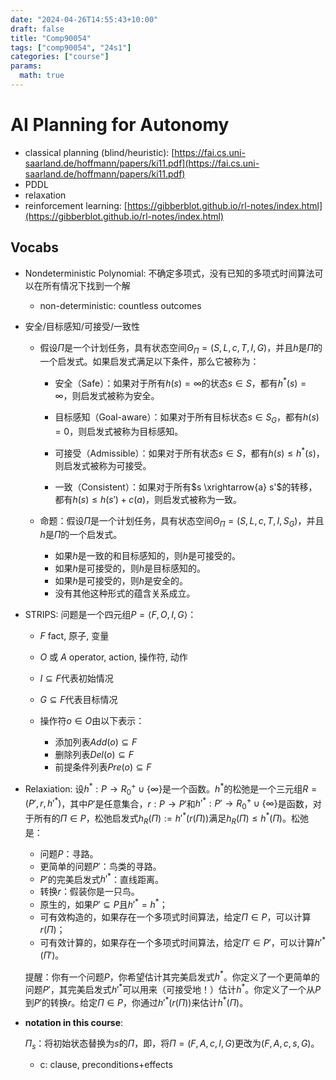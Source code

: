 ```yaml
---
date: "2024-04-26T14:55:43+10:00"
draft: false
title: "Comp90054"
tags: ["comp90054", "24s1"]
categories: ["course"]
params:
  math: true
---
```


# AI Planning for Autonomy

- classical planning (blind/heuristic): [https://fai.cs.uni-saarland.de/hoffmann/papers/ki11.pdf](https://fai.cs.uni-saarland.de/hoffmann/papers/ki11.pdf)
- PDDL
- relaxation
- reinforcement learning: [https://gibberblot.github.io/rl-notes/index.html](https://gibberblot.github.io/rl-notes/index.html)

## Vocabs


- Nondeterministic Polynomial: 不确定多项式，没有已知的多项式时间算法可以在所有情况下找到一个解
  - non-deterministic: countless outcomes
- 安全/目标感知/可接受/一致性
  
  - 假设$\Pi$是一个计划任务，具有状态空间$\Theta_{\Pi} = (S, L, c, T, I, G)$，并且$h$是$\Pi$的一个启发式。如果启发式满足以下条件，那么它被称为：

    - 安全（Safe）：如果对于所有$h(s) = \infty$的状态$s \in S$，都有$h^*(s) = \infty$，则启发式被称为安全。

    - 目标感知（Goal-aware）：如果对于所有目标状态$s \in S_G$，都有$h(s) = 0$，则启发式被称为目标感知。

    - 可接受（Admissible）：如果对于所有状态$s \in S$，都有$h(s) \leq h^*(s)$，则启发式被称为可接受。

    - 一致（Consistent）：如果对于所有$s \xrightarrow{a} s'$的转移，都有$h(s) \leq h(s') + c(a)$，则启发式被称为一致。

  - 命题：假设$\Pi$是一个计划任务，具有状态空间$\Theta_{\Pi} = (S, L, c, T, I, S_G)$，并且$h$是$\Pi$的一个启发式。
    - 如果$h$是一致的和目标感知的，则$h$是可接受的。
    - 如果$h$是可接受的，则$h$是目标感知的。
    - 如果$h$是可接受的，则$h$是安全的。
    - 没有其他这种形式的蕴含关系成立。

- STRIPS: 问题是一个四元组$P = \langle F,O,I,G \rangle$：

    - $F$ fact, 原子, 变量
    - $O$ 或 $A$ operator, action, 操作符, 动作
    - $I \subseteq F$代表初始情况
    - $G \subseteq F$代表目标情况

    - 操作符$o \in O$由以下表示：
        - 添加列表$Add(o) \subseteq F$
        - 删除列表$Del(o) \subseteq F$
        - 前提条件列表$Pre(o) \subseteq F$
  
- Relaxiation: 设$h^* : P \rightarrow R^+_0 \cup \{\infty\}$是一个函数。$h^*$的松弛是一个三元组$R= (P',r,h'^*)$，其中$P'$是任意集合，$r : P \rightarrow P'$和$h'^* : P' \rightarrow R^+_0 \cup \{\infty\}$是函数，对于所有的$\Pi \in P$，松弛启发式$h_R(\Pi) := h'^*(r(\Pi))$满足$h_R(\Pi) \leq h^*(\Pi)$。松弛是：
    - 问题$P$：寻路。
    - 更简单的问题$P'$：鸟类的寻路。
    - $P'$的完美启发式$h'^*$：直线距离。
    - 转换$r$：假装你是一只鸟。
    - 原生的，如果$P' \subseteq P$且$h'^* = h^*$；
    - 可有效构造的，如果存在一个多项式时间算法，给定$\Pi \in P$，可以计算$r(\Pi)$；
    - 可有效计算的，如果存在一个多项式时间算法，给定$\Pi' \in P'$，可以计算$h'^*(\Pi')$。

    提醒：你有一个问题$P$，你希望估计其完美启发式$h^*$。你定义了一个更简单的问题$P'$，其完美启发式$h'^*$可以用来（可接受地！）估计$h^*$。你定义了一个从$P$到$P'$的转换$r$。给定$\Pi \in P$，你通过$h'^*(r(\Pi))$来估计$h^*(\Pi)$。


- **notation in this course**:
  
   $\Pi_s$：将初始状态替换为$s$的$\Pi$，即，将$\Pi = (F,A,c,I,G)$更改为$(F,A,c,s,G)$。
   - c: clause, preconditions+effects